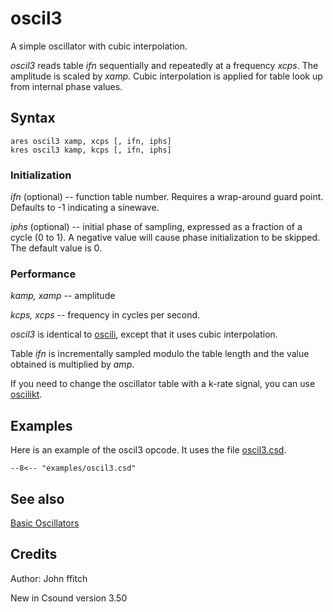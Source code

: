<!--
id:oscil3
category:Signal Generators:Basic Oscillators
-->
# oscil3
A simple oscillator with cubic interpolation.

_oscil3_ reads table _ifn_ sequentially and repeatedly at a frequency _xcps_. The amplitude is scaled by _xamp_. Cubic interpolation is applied for table look up from internal phase values.

## Syntax
``` csound-orc
ares oscil3 xamp, xcps [, ifn, iphs]
kres oscil3 kamp, kcps [, ifn, iphs]
```

### Initialization

_ifn_ (optional) -- function table
number. Requires a wrap-around guard point.  Defaults to -1
indicating a sinewave.

_iphs_ (optional) -- initial phase of sampling, expressed as a fraction of a cycle (0 to 1). A negative value will cause phase initialization to be skipped. The default value is 0.

### Performance

_kamp, xamp_ -- amplitude

_kcps, xcps_ -- frequency in cycles per second.

_oscil3_ is identical to [oscili](../../opcodes/oscili), except that it uses cubic interpolation.

Table _ifn_ is incrementally sampled modulo the table length and the value obtained is multiplied by _amp_.

If you need to change the oscillator table with a k-rate signal, you can use [oscilikt](../../opcodes/oscilikt).

## Examples

Here is an example of the oscil3 opcode. It uses the file [oscil3.csd](../../examples/oscil3.csd).

``` csound-orc title="Example of the oscil3 opcode." linenums="1"
--8<-- "examples/oscil3.csd"
```

## See also

[Basic Oscillators](../../siggen/basic)

## Credits

Author: John ffitch

New in Csound version 3.50
